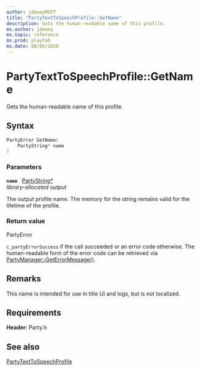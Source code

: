 ```yaml
---
author: jdeweyMSFT
title: "PartyTextToSpeechProfile::GetName"
description: Gets the human-readable name of this profile.
ms.author: jdewey
ms.topic: reference
ms.prod: playfab
ms.date: 08/05/2020
---
```


# PartyTextToSpeechProfile::GetName  

Gets the human-readable name of this profile.  

## Syntax  
  
```cpp
PartyError GetName(  
    PartyString* name  
)  
```  
  
### Parameters  
  
**`name`** &nbsp; [PartyString*](../../../typedefs.md)  
*library-allocated output*  
  
The output profile name. The memory for the string remains valid for the lifetime of the profile.  
  
  
### Return value  
PartyError
  
```c_partyErrorSuccess``` if the call succeeded or an error code otherwise. The human-readable form of the error code can be retrieved via [PartyManager::GetErrorMessage()](../../PartyManager/methods/partymanager_geterrormessage.md).
  
## Remarks  
  
This name is intended for use in title UI and logs, but is not localized.
  
## Requirements  
  
**Header:** Party.h
  
## See also  
[PartyTextToSpeechProfile](../partytexttospeechprofile.md)  

  
  
